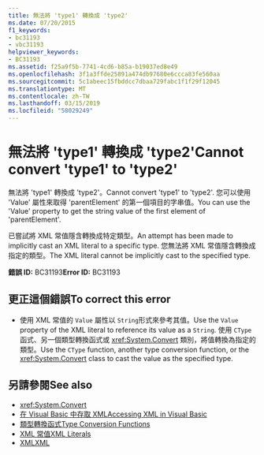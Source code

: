 ```yaml
---
title: 無法將 'type1' 轉換成 'type2'
ms.date: 07/20/2015
f1_keywords:
- bc31193
- vbc31193
helpviewer_keywords:
- BC31193
ms.assetid: f25a9f5b-7741-4cd6-b85a-b19037ed8e49
ms.openlocfilehash: 3f1a3ffde25891a474db97680e6ccca83fe560aa
ms.sourcegitcommit: 5c1abeec15fbddcc7dbaa729fabc1f1f29f12045
ms.translationtype: MT
ms.contentlocale: zh-TW
ms.lasthandoff: 03/15/2019
ms.locfileid: "58029249"
---
```

# <a name="cannot-convert-type1-to-type2"></a><span data-ttu-id="c1bbd-102">無法將 'type1' 轉換成 'type2'</span><span class="sxs-lookup"><span data-stu-id="c1bbd-102">Cannot convert 'type1' to 'type2'</span></span>
<span data-ttu-id="c1bbd-103">無法將 'type1' 轉換成 'type2'。</span><span class="sxs-lookup"><span data-stu-id="c1bbd-103">Cannot convert 'type1' to 'type2'.</span></span> <span data-ttu-id="c1bbd-104">您可以使用 'Value' 屬性來取得 'parentElement' 的第一個項目的字串值。</span><span class="sxs-lookup"><span data-stu-id="c1bbd-104">You can use the 'Value' property to get the string value of the first element of 'parentElement'.</span></span>  
  
 <span data-ttu-id="c1bbd-105">已嘗試將 XML 常值隱含轉換成特定類型。</span><span class="sxs-lookup"><span data-stu-id="c1bbd-105">An attempt has been made to implicitly cast an XML literal to a specific type.</span></span> <span data-ttu-id="c1bbd-106">您無法將 XML 常值隱含轉換成指定的類型。</span><span class="sxs-lookup"><span data-stu-id="c1bbd-106">The XML literal cannot be implicitly cast to the specified type.</span></span>  
  
 <span data-ttu-id="c1bbd-107">**錯誤 ID:** BC31193</span><span class="sxs-lookup"><span data-stu-id="c1bbd-107">**Error ID:** BC31193</span></span>  
  
## <a name="to-correct-this-error"></a><span data-ttu-id="c1bbd-108">更正這個錯誤</span><span class="sxs-lookup"><span data-stu-id="c1bbd-108">To correct this error</span></span>  
  
-   <span data-ttu-id="c1bbd-109">使用 XML 常值的 `Value` 屬性以 `String`形式來參考其值。</span><span class="sxs-lookup"><span data-stu-id="c1bbd-109">Use the `Value` property of the XML literal to reference its value as a `String`.</span></span> <span data-ttu-id="c1bbd-110">使用 `CType` 函式、另一個類型轉換函式或 <xref:System.Convert> 類別，將值轉換為指定的類型。</span><span class="sxs-lookup"><span data-stu-id="c1bbd-110">Use the `CType` function, another type conversion function, or the <xref:System.Convert> class to cast the value as the specified type.</span></span>  
  
## <a name="see-also"></a><span data-ttu-id="c1bbd-111">另請參閱</span><span class="sxs-lookup"><span data-stu-id="c1bbd-111">See also</span></span>

- <xref:System.Convert>
- [<span data-ttu-id="c1bbd-112">在 Visual Basic 中存取 XML</span><span class="sxs-lookup"><span data-stu-id="c1bbd-112">Accessing XML in Visual Basic</span></span>](../../visual-basic/programming-guide/language-features/xml/accessing-xml.md)
- [<span data-ttu-id="c1bbd-113">類型轉換函式</span><span class="sxs-lookup"><span data-stu-id="c1bbd-113">Type Conversion Functions</span></span>](../../visual-basic/language-reference/functions/type-conversion-functions.md)
- [<span data-ttu-id="c1bbd-114">XML 常值</span><span class="sxs-lookup"><span data-stu-id="c1bbd-114">XML Literals</span></span>](../../visual-basic/language-reference/xml-literals/index.md)
- [<span data-ttu-id="c1bbd-115">XML</span><span class="sxs-lookup"><span data-stu-id="c1bbd-115">XML</span></span>](../../visual-basic/programming-guide/language-features/xml/index.md)

